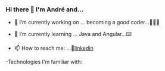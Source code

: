 <!--

### Hi there 👋


**AndrehW27/AndrehW27** is a ✨ _special_ ✨ repository because its `README.md` (this file) appears on your GitHub profile.

Here are some ideas to get you started:

- 🔭 I’m currently working on ...
- 🌱 I’m currently learning ...
- 👯 I’m looking to collaborate on ...
- 🤔 I’m looking for help with ...
- 💬 Ask me about ...
- 📫 How to reach me: ...
- 😄 Pronouns: ...
- ⚡ Fun fact: ...
### André Willian Gorgo de Carvalho 🧙🏼
-->



### Hi there 👋 I'm André and...

- 🔭 I’m currently working on ... becoming a good coder...👨🏻‍💻
- 🌱 I’m currently learning ... Java and Angular...⌨️

- 📫 How to reach me: ...👔[linkedin][linkedin]

-Technologies I'm familiar with:



[linkedin]:https://www.linkedin.com/in/andrecarvalho3/
